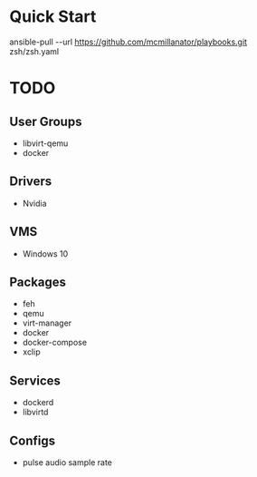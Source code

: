 # Quick Start
ansible-pull --url https://github.com/mcmillanator/playbooks.git zsh/zsh.yaml

# TODO
## User Groups
* libvirt-qemu
* docker
## Drivers
* Nvidia
## VMS
* Windows 10
## Packages
* feh
* qemu
* virt-manager
* docker
* docker-compose
* xclip
## Services
* dockerd
* libvirtd
## Configs
* pulse audio sample rate
